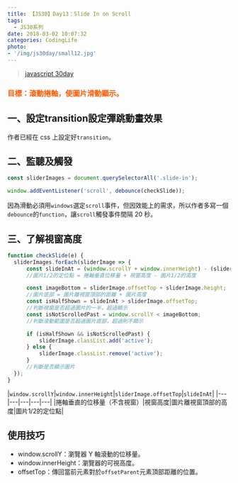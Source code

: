 ```yaml
---
title: 【JS30】Day13：Slide In on Scroll
tags:
  - JS30系列
date: 2018-03-02 10:07:32
categories: CodingLife
photo:
- '/img/js30day/small12.jpg'
---
```


> [javascript 30day](https://javascript30.com/)

<!-- more -->

### <span style="color:#ff5900">目標：滾動捲軸，使圖片滑動顯示。</span>

## 一、設定transition設定彈跳動畫效果

作者已經在 css 上設定好`transition`。

## 二、監聽及觸發

```js
const sliderImages = document.querySelectorAll('.slide-in');

window.addEventListener('scroll', debounce(checkSlide));
```

因為滑動必須用`windows`選定`scroll`事件，但因效能上的需求，所以作者多寫一個`debounce`的`function`，讓`scroll`觸發事件間隔 20 秒。

## 三、了解視窗高度

```js
function checkSlide(e) {
  sliderImages.forEach(sliderImage => {
      const slideInAt = (window.scrollY + window.innerHeight) - (sliderImage.height / 2);
      //圖片1/2的定位點 = 捲軸垂直位移量 + 視窗高度 - 圖片1/2的高度

      const imageBottom = sliderImage.offsetTop + sliderImage.height;
      //圖片底部 = 圖片離視窗頂部的距離 + 圖片高度
      const isHalfShown = slideInAt > sliderImage.offsetTop;
      //判斷視窗是否超過圖片的一半，超過顯示
      const isNotScrolledPast = window.scrollY < imageBottom;
      //判斷滾動範圍是否超過圖片底部，超過則不顯示

      if (isHalfShown && isNotScrolledPast) {
          sliderImage.classList.add('active');
      } else {
          sliderImage.classList.remove('active');
      }
      //判斷是否顯示圖片
  });
}
```

|`window.scrollY`|`window.innerHeight`|`sliderImage.offsetTop`|`slideInAt`|
|---|---|---|---|---|
|捲軸垂直的位移量（不含視窗）|視窗高度|圖片離視窗頂部的高度|圖片1/2的定位點|



## 使用技巧
- window.scrollY：瀏覽器 Y 軸滾動的位移量。
- window.innerHeight：瀏覽器的可視高度。
- offsetTop：傳回當前元素對於`offsetParent`元素頂部距離的位置。